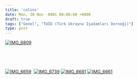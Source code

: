 ```yaml
---
title: 'colins'
date: Mon, 30 Nov -0001 00:00:00 +0000
draft: true
tags: ["Genel", "TUİD (Türk Ukrayna İşadamları Derneği)"]
type: post
---
```


[![IMG_6809](http://burakpehlivan.org/wp-content/uploads/2016/05/IMG_6809.jpg)](http://burakpehlivan.org/wp-content/uploads/2016/05/IMG_6659.jpg)

 

 

[![IMG_6659](http://burakpehlivan.org/wp-content/uploads/2016/05/IMG_6659.jpg)](http://burakpehlivan.org/wp-content/uploads/2016/05/IMG_6659.jpg)  [![IMG_6739](http://burakpehlivan.org/wp-content/uploads/2016/05/IMG_6739.jpg)](http://burakpehlivan.org/wp-content/uploads/2016/05/IMG_6739.jpg) [![IMG_6681](http://burakpehlivan.org/wp-content/uploads/2016/05/IMG_6681.jpg)](http://burakpehlivan.org/wp-content/uploads/2016/05/IMG_6681.jpg) [![IMG_6661](http://burakpehlivan.org/wp-content/uploads/2016/05/IMG_6661.jpg)](http://burakpehlivan.org/wp-content/uploads/2016/05/IMG_6661.jpg)